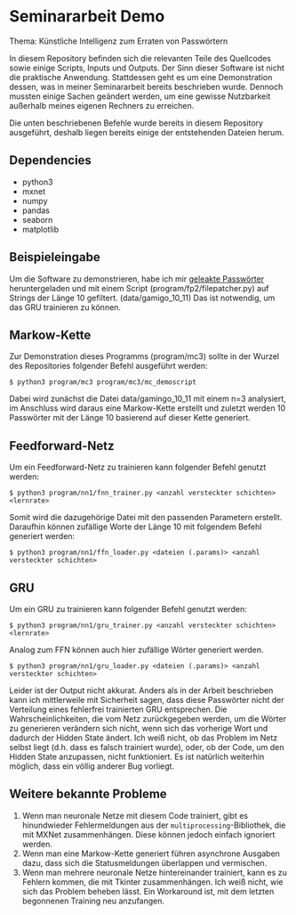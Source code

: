 # Seminararbeit Demo

Thema: Künstliche Intelligenz zum Erraten von Passwörtern

In diesem Repository befinden sich die relevanten Teile des Quellcodes sowie einige Scripts, Inputs und Outputs. Der Sinn dieser Software ist nicht die praktische Anwendung. Stattdessen geht es um eine Demonstration dessen, was in meiner Seminararbeit bereits beschrieben wurde. Dennoch mussten einige Sachen geändert werden, um eine gewisse Nutzbarkeit außerhalb meines eigenen Rechners zu erreichen.

Die unten beschriebenen Befehle wurde bereits in diesem Repository ausgeführt, deshalb liegen bereits einige der entstehenden Dateien herum.

## Dependencies

- python3
- mxnet
- numpy
- pandas
- seaborn
- matplotlib

## Beispieleingabe

Um die Software zu demonstrieren, habe ich mir [geleakte Passwörter](https://hashes.org/leaks.php?id=942) heruntergeladen und mit einem Script (program/fp2/filepatcher.py) auf Strings der Länge 10 gefiltert. (data/gamigo_10_11) Das ist notwendig, um das GRU trainieren zu können.

## Markow-Kette

Zur Demonstration dieses Programms (program/mc3) sollte in der Wurzel des Repositories folgender Befehl ausgeführt werden:
```
$ python3 program/mc3 program/mc3/mc_demoscript
```

Dabei wird zunächst die Datei data/gamingo_10_11 mit einem n=3 analysiert, im Anschluss wird daraus eine Markow-Kette erstellt und zuletzt werden 10 Passwörter mit der Länge 10 basierend auf dieser Kette generiert.

## Feedforward-Netz

Um ein Feedforward-Netz zu trainieren kann folgender Befehl genutzt werden:
```
$ python3 program/nn1/fnn_trainer.py <anzahl versteckter schichten> <lernrate>
```

Somit wird die dazugehörige Datei mit den passenden Parametern erstellt. Daraufhin können zufällige Worte der Länge 10 mit folgendem Befehl generiert werden:

```
$ python3 program/nn1/ffn_loader.py <dateien (.params)> <anzahl versteckter schichten>
```

## GRU

Um ein GRU zu trainieren kann folgender Befehl genutzt werden:
```
$ python3 program/nn1/gru_trainer.py <anzahl versteckter schichten> <lernrate>
```

Analog zum FFN können auch hier zufällige Wörter generiert werden.

```
$ python3 program/nn1/gru_loader.py <dateien (.params)> <anzahl versteckter schichten>
```

Leider ist der Output nicht akkurat. Anders als in der Arbeit beschrieben kann ich mittlerweile mit Sicherheit sagen, dass diese Passwörter nicht der Verteilung eines fehlerfrei trainierten GRU entsprechen. Die Wahrscheinlichkeiten, die vom Netz zurückgegeben werden, um die Wörter zu generieren verändern sich nicht, wenn sich das vorherige Wort und dadurch der Hidden State ändert. Ich weiß nicht, ob das Problem im Netz selbst liegt (d.h. dass es falsch trainiert wurde), oder, ob der Code, um den Hidden State anzupassen, nicht funktioniert. Es ist natürlich weiterhin möglich, dass ein völlig anderer Bug vorliegt.

## Weitere bekannte Probleme

1. Wenn man neuronale Netze mit diesem Code trainiert, gibt es hinundwieder Fehlermeldungen aus der `multiprocessing`-Bibliothek, die mit MXNet zusammenhängen. Diese können jedoch einfach ignoriert werden.
2. Wenn man eine Markow-Kette generiert führen asynchrone Ausgaben dazu, dass sich die Statusmeldungen überlappen und vermischen.
3. Wenn man mehrere neuronale Netze hintereinander trainiert, kann es zu Fehlern kommen, die mit Tkinter zusammenhängen. Ich weiß nicht, wie sich das Problem beheben lässt. Ein Workaround ist, mit dem letzten begonnenen Training neu anzufangen.



